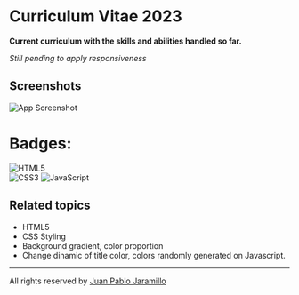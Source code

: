 # Curriculum Vitae 2023
**Current curriculum with the skills and abilities handled so far.** 

*Still pending to apply responsiveness*
## Screenshots
![App Screenshot](https://scontent.feoh3-1.fna.fbcdn.net/v/t1.15752-9/362486164_1655811098255847_2580259260553807272_n.png?_nc_cat=100&ccb=1-7&_nc_sid=ae9488&_nc_eui2=AeHsMMrMDxMRAw41Iy4D4Ta-p4gfll29Xy2niB-WXb1fLbJI72B1oVcyCQJIPkwGgF1P4ATBoIP4LhtfNUH0fAj8&_nc_ohc=_SVfiYuzqTAAX9hJ5Tb&_nc_ht=scontent.feoh3-1.fna&oh=03_AdQoDcWyIqv58ySWOJ1JCYjFyhFqJ2A1j8-WBgpA9c5E1g&oe=64E6B75D)
# Badges: 
![HTML5](https://img.shields.io/badge/html5-%23E34F26.svg?style=for-the-badge&logo=html5&logoColor=white)  
![CSS3](https://img.shields.io/badge/css3-%231572B6.svg?style=for-the-badge&logo=css3&logoColor=white)
![JavaScript](https://img.shields.io/badge/javascript-%23323330.svg?style=for-the-badge&logo=javascript&logoColor=%23F7DF1E)
## Related topics
* HTML5 
* CSS Styling 
* Background gradient, color proportion
* Change dinamic of title color, colors randomly generated on Javascript. 
*** 
All rights reserved by [Juan Pablo Jaramillo](https://github.com/PabloGiraldo96)

